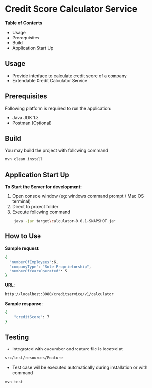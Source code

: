 
# Credit Score Calculator Service

**Table of Contents**

- Usage
- Prerequisites
- Build
- Application Start Up

## Usage
- Provide interface to calculate credit score of a company
- Extendable Credit Calculator Service 

## Prerequisites
Following platform is required to run the application:
- Java JDK 1.8
- Postman (Optional)

## Build

You may build the project with following command

```bash
mvn clean install
```

## Application Start Up
**To Start the Server for development:**
1. Open console window (eg: windows command prompt / Mac OS terminal)
2. Direct to  project folder 
3. Execute following command 

```bash
	java -jar target\calculator-0.0.1-SNAPSHOT.jar
```

## How to Use
**Sample request**: 

```bash
{
  "numberOfEmployees":6,
  "companyType": "Sole Proprietorship",
  "numberOfYearsOperated": 5
}
```

**URL**:

```bash
http://localhost:8080/creditservice/v1/calculator
```

**Sample response**: 

```bash
{
    "creditScore": 7
}
```

## Testing

- Integrated with cucumber and feature file is located at

```bash
src/test/resources/Feature
```

- Test case will be executed automatically during installation or with command

```bash
mvn test
```


